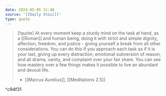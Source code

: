 ```yaml
---
date: 2024-05-05 11:48
source: '[[Daily Stoic]]'
type: quote
---
```




> [!quote]
> At every moment keep a sturdy mind on the task at hand, as a [[Roman]] and human being, doing it with strict and simple dignity, affection, freedom, and justice - giving yourself a break from all other considerations. You can do this if you approach each task as if it is your last, giving up every distraction, emotional subversion of reason, and all drama, vanity, and complaint over your fair share. You can see how mastery over a few things makes it possible to live an abundant and devout life. 
> - [[Marcus Aurelius]], [[Meditations 2.5]]

^c94f31
